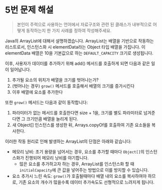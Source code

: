 # 5번 문제 해설
> 본인이 주력으로 사용하는 언어에서 자료구조와 관련 된 클래스가 내부적으로 어떻게 동작하는지 한 가지 사례를 정하여 작성해주세요.

Java의 ArrayList에 대해서 설명하겠습니다. ArrayList는 배열을 기반으로 작동하는 리스트로서, 인스턴스화 시 elementData라는 Object 타입 배열을 가집니다.
이 elementData 배열은 10을 기본값으로 하는 `DEFAULT_CAPACITY` 크기로 생성됩니다.

이후, 사용자가 데이터를 추가하기 위해 add() 메서드를 호출하게 되면 다음과 같은 일이 일어납니다.
 1. 추가될 요소의 위치가 배열을 크기를 벗어나는가?
 2. (벗어나는 경우) `grow()` 메서드를 호출해서 배열의 크기를 증가시킨다
 3. 이후 배열에 요소를 추가한다

또한 `grow()` 메서드는 다음과 같이 동작합니다:
 1. 파라미터가 없는 메서드를 호출한다면 size + 1을, 크기를 별도 파라미터로 넘겨준다면 그 크기만큼 배열을 늘리게 된다.
 2. 새 Object[] 인스턴스를 생성한 뒤, Arrays.copyOf를 호출하여 기존 요소들을 복사한다.

이러한 작동 원리로 인해 발생하는 ArrayList의 단점은 아래와 같습니다:
 * 메모리 낭비: 초기 용량을 넘어서는 경우, 요소를 추가할 때마다 `Object[]`의 인스턴스화가 진행되어 메모리 낭비를 야기합니다.
   * 많은 요소를 추가하고자 하는 경우, ArrayList를 인스턴스화 할 때 `initialCapacity`에 큰 값을 넣어주는 방법으로 이를 방지할 수 있습니다.
 * 요소 추가시 느린 속도: `grow()`가 호출될때마다 배열 내의 요소를 복사하여야 하므로, 기존 요소의 개수가 많을수록 데이터 추가속도도 선형적으로 느려지게 됩니다.
